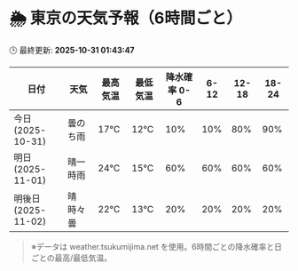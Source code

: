 # 🌦️ 東京の天気予報（6時間ごと）

🕒 最終更新: **2025-10-31 01:43:47**

| 日付 | 天気 | 最高気温 | 最低気温 | 降水確率 0-6 | 6-12 | 12-18 | 18-24 |
|------|------|----------|----------|------------|------|------|------|
| 今日 (2025-10-31) | 曇のち雨 | 17℃ | 12℃ | 10% | 10% | 80% | 90% |
| 明日 (2025-11-01) | 晴一時雨 | 24℃ | 15℃ | 60% | 60% | 60% | 60% |
| 明後日 (2025-11-02) | 晴時々曇 | 22℃ | 13℃ | 20% | 20% | 20% | 20% |

> ※データは weather.tsukumijima.net を使用。6時間ごとの降水確率と日ごとの最高/最低気温。